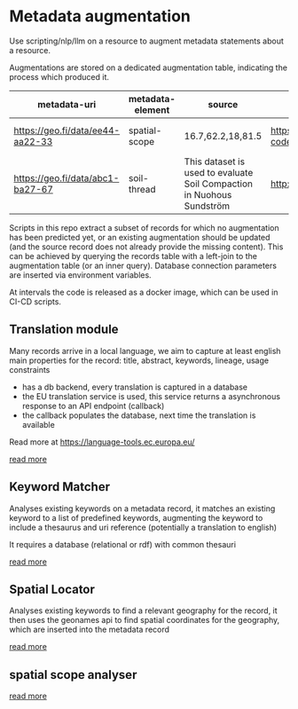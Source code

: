 # Metadata augmentation

Use scripting/nlp/llm on a resource to augment metadata statements about a resource.

Augmentations are stored on a dedicated augmentation table, indicating the process which produced it.

| metadata-uri | metadata-element | source | value | proces | date |
| --- | --- | --- | --- | --- | --- |
| https://geo.fi/data/ee44-aa22-33 | spatial-scope | 16.7,62.2,18,81.5 |  https://inspire.ec.europa.eu/metadata-codelist/SpatialScope/national | spatial-scope-analyser | 2024-07-04 |
| https://geo.fi/data/abc1-ba27-67 | soil-thread | This dataset is used to evaluate Soil Compaction in Nuohous Sundström | http://aims.fao.org/aos/agrovoc/c_7163 | keyword-analyser | 2024-06-28 |

Scripts in this repo extract a subset of records for which no augmentation has been predicted yet, or an existing augmentation should be updated (and the source record does not already provide the missing content). This can be achieved by querying the records table with a left-join to the augmentation table (or an inner query). Database connection parameters are inserted via environment variables.

At intervals the code is released as a docker image, which can be used in CI-CD scripts.

## Translation module

Many records arrive in a local language, we aim to capture at least english main properties for the record: title, abstract, keywords, lineage, usage constraints

- has a db backend, every translation is captured in a database
- the EU translation service is used, this service returns a asynchronous response to an API endpoint (callback)
- the callback populates the database, next time the translation is available

Read more at <https://language-tools.ec.europa.eu/>

[read more](./translation/)

## Keyword Matcher

Analyses existing keywords on a metadata record, it matches an existing keyword to a list of predefined keywords, augmenting the keyword to include a thesaurus and uri reference (potentially a translation to english)

It requires a database (relational or rdf) with common thesauri

[read more](./keyword-matcher/)

## Spatial Locator

Analyses existing keywords to find a relevant geography for the record, it then uses the geonames api to find spatial coordinates for the geography, which are inserted into the metadata record

[read more](./spatial-locator/)

## spatial scope analyser

[read more](./spatial-scope-analyser/)